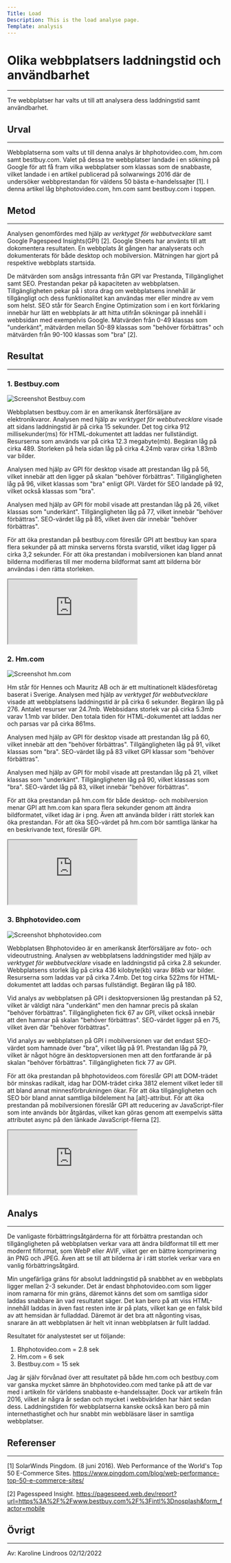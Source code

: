 ```yaml
---
Title: Load
Description: This is the load analyse page.
Template: analysis
---
```


Olika webbplatsers laddningstid och användbarhet
=======================

* * *

Tre webbplatser har valts ut till att analysera dess laddningstid samt användbarhet.

Urval
-----------------------

* * *

Webbplatserna som valts ut till denna analys är bhphotovideo.com, hm.com samt bestbuy.com. Valet på dessa tre webbplatser landade i en sökning på Google för att få fram vilka webbplatser som klassas som de snabbaste, vilket landade i en artikel publicerad på solwarwings 2016 där de undersöker webbprestandan för väldens 50 bästa e-handelssajter [1]. I denna artikel låg bhphotovideo.com, hm.com samt bestbuy.com i toppen.

Metod
-----------------------

* * *

Analysen genomfördes med hjälp av <em>verktyget för webbutvecklare</em> samt Google Pagespeed Insights(GPI) [2]. Google Sheets har använts till att dokomentera resultaten. En webbplats åt gången har analyserats och dokumenterats för både desktop och mobilversion. Mätningen har gjort på respektive webbplats startsida.

De mätvärden som ansågs intressanta från GPI var Prestanda, Tillgänglighet samt SEO. Prestandan pekar på kapaciteten av webbplatsen. Tillgängligheten pekar på i stora drag om webbplatsens innehåll är tillgängligt och dess funktionalitet kan användas mer eller mindre av vem som helst. SEO står för Search Engine Optimization som i en kort förklaring innebär hur lätt en webbplats är att hitta utifrån sökningar på innehåll i webbsidan med exempelvis Google. Mätvärden från 0-49 klassas som "underkänt", mätvärden mellan 50-89 klassas som "behöver förbättras" och mätvärden från 90-100 klassas som "bra" [2].

Resultat
-----------------------

* * *

### 1. Bestbuy.com

<div class="imgdiv">
    <img src="%base_url%/image/bestbuy.png?save-as=jpg&w=100%" alt="Screenshot Bestbuy.com">
</div>

Webbplatsen bestbuy.com är en amerikansk återförsäljare av elektronikvaror. Analysen med hjälp av <em>verktyget för webbutvecklare</em> visade att sidans laddningstid är på cirka 15 sekunder. Det tog cirka 912 millisekunder(ms) för HTML-dokumentet att laddas ner fullständigt. Resurserna som används var på cirka 12.3 megabyte(mb). Begäran låg på cirka 489. Storleken på hela sidan låg på cirka 4.24mb varav cirka 1.83mb var bilder.

Analysen med hjälp av GPI för desktop visade att prestandan låg på 56, vilket innebär att den ligger på skalan "behöver förbättras". Tillgängligheten låg på 96, vilket klassas som "bra" enligt GPI. Värdet för SEO landade på 92, vilket också klassas som "bra".

Analysen med hjälp av GPI för mobil visade att prestandan låg på 26, vilket klassas som "underkänt". Tillgängligheten låg på 77, vilket innebär "behöver förbättras". SEO-värdet låg på 85, vilket även där innebär "behöver förbättras".

För att öka prestandan på bestbuy.com föreslår GPI att bestbuy kan spara flera sekunder på att minska serverns första svarstid, vilket idag ligger på cirka 3,2 sekunder. För att öka prestandan i mobilversionen kan bland annat bilderna modifieras till mer moderna bildformat samt att bilderna bör användas i den rätta storleken.

<div class="embed-container">
    <iframe class="document-load" src="https://docs.google.com/spreadsheets/d/e/2PACX-1vTJKGP4L8yg-w9WaPPDdR9KnnRbwRv8kE9JspnXT99QBPBLPpEsCWxMlBV1PS66JPax-wd7ziHueYUI/pubhtml?widget=true&amp;headers=false" title="Load Analysis Bestbuy"></iframe>
</div>

### 2. Hm.com

<div class="imgdiv">
    <img src="%base_url%/image/hm.png?save-as=jpg&w=100%" alt="Screenshot hm.com">
</div>

Hm står för Hennes och Mauritz AB och är ett multinationelt klädesföretag baserat i Sverige. Analysen med hjälp av <em>verktyget för webbutvecklare</em> visade att webbplatsens laddningstid är på cirka 6 sekunder. Begäran låg på 276. Antalet resurser var 24.7mb. Webbsidans storlek var på cirka 5.3mb varav 1.1mb var bilder. Den totala tiden för HTML-dokumentet att laddas ner och parsas var på cirka 861ms.

Analysen med hjälp av GPI för desktop visade att prestandan låg på 60, vilket innebär att den "behöver förbättras". Tillgängligheten låg på 91, vilket klassas som "bra". SEO-värdet låg på 83 vilket GPI klassar som "behöver förbättras".

Analysen med hjälp av GPI för mobil visade att prestandan låg på 21, vilket klassas som "underkänt". Tillgängligheten låg på 90, vilket klassas som "bra". SEO-värdet låg på 83, vilket innebär "behöver förbättras".

För att öka prestandan på hm.com för både desktop- och mobilversion menar GPI att hm.com kan spara flera sekunder genom att ändra bildformatet, vilket idag är i png. Även att använda bilder i rätt storlek kan öka prestandan. För att öka SEO-värdet på hm.com bör samtliga länkar ha en beskrivande text, föreslår GPI.

<div class="embed-container">
    <iframe class="document-load" src="https://docs.google.com/spreadsheets/d/e/2PACX-1vS5fnCQ2OK90NEoUKWl6q2hQ8FfXI1CBILuzNElXGernPK4umqmChin2Rb_T4TfEGlqS_1xYX6G9lHQ/pubhtml?widget=true&amp;headers=false" title="Load Analysis Hm"></iframe>
</div>

### 3. Bhphotovideo.com

<div class="imgdiv">
    <img src="%base_url%/image/bhphotovideo.png?save-as=jpg&w=100%" alt="Screenshot bhphotovideo.com">
</div>

Webbplatsen Bhphotovideo är en amerikansk återförsäljare av foto- och videoutrustning. Analysen av webbplatsens laddningstider med hjälp av <em>verktyget för webbutvecklare</em> visade en laddningstid på cirka 2.8 sekunder. Webbplatsens storlek låg på cirka 436 kilobyte(kb) varav 86kb var bilder. Resurserna som laddas var på cirka 7.4mb. Det tog cirka 522ms för HTML-dokumentet att laddas och parsas fullständigt. Begäran låg på 180. 

Vid analys av webbplatsen på GPI i desktopversionen låg prestandan på 52, vilket är väldigt nära "underkänt" men den hamnar precis på skalan "behöver förbättras". Tillgängligheten fick 67 av GPI, vilket också innebär att den hamnar på skalan "behöver förbättras". SEO-värdet ligger på en 75, vilket även där "behöver förbättras". 

Vid analys av webbplatsen på GPI i mobilversionen var det endast SEO-värdet som hamnade över "bra", vilket låg på 91. Prestandan låg på 79, vilket är något högre än desktopversionen men att den fortfarande är på skalan "behöver förbättras". Tillgängligheten fick 77 av GPI.

För att öka prestandan på bhphotovideos.com föreslår GPI att DOM-trädet bör minskas radikalt, idag har DOM-trädet cirka 3812 element vilket leder till att bland annat minnesförbrukningen ökar. För att öka tillgängligheten och SEO bör bland annat samtliga bildelement ha [alt]-attribut. För att öka prestandan på mobilversionen föreslår GPI att reducering av JavaScript-filer som inte används bör åtgärdas, vilket kan göras genom att exempelvis sätta attributet async på den länkade JavaScript-filerna [2].

<div class="embed-container">
    <iframe class="document-load" src="https://docs.google.com/spreadsheets/d/e/2PACX-1vQwPrSJlwQ8Vpku0EGepKNRcIbEGOfdnA6zU0POhEVkBtjP-FJZLR1nkn7tv6XgcWrvfYCKB06i5vWP/pubhtml?widget=true&amp;headers=false" title="Load Analysis Bhphotovideo"></iframe>
</div>

Analys
-----------------------

* * *

De vanligaste förbättringsåtgärderna för att förbättra prestandan och tillgängligheten på webbplatsen verkar vara att ändra bildformat till ett mer modernt filformat, som WebP eller AVIF, vilket ger en bättre komprimering än PNG och JPEG. Även att se till att bilderna är i rätt storlek verkar vara en vanlig förbättringsåtgärd.  

Min ungefärliga gräns för absolut laddningstid på snabbhet av en webbplats ligger mellan 2-3 sekunder. Det är endast bhphotovideo.com som ligger inom ramarna för min gräns, däremot känns det som om samtliga sidor laddas snabbare än vad resultatet säger. Det kan bero på att viss HTML-innehåll laddas in även fast resten inte är på plats, vilket kan ge en falsk bild av att hemsidan är fulladdad. Däremot är det bra att någonting visas, snarare än att webbplatsen är helt vit innan webbplatsen är fullt laddad.

Resultatet för analystestet ser ut följande:

1. Bhphotovideo.com = 2.8 sek
2. Hm.com = 6 sek
3. Bestbuy.com = 15 sek

Jag är själv förvånad över att resultatet på både hm.com och bestbuy.com var ganska mycket sämre än bhphotovideo.com med tanke på att de var med i artikeln för världens snabbaste e-handelssajter. Dock var artikeln från 2016, vilket är några år sedan och mycket i webbvärlden har hänt sedan dess. Laddningstiden för webbplatserna kanske också kan bero på min internethastighet och hur snabbt min webbläsare läser in samtliga webbplatser.

Referenser
-----------------------

* * *

[1] SolarWinds Pingdom. (8 juni 2016). Web Performance of the World's Top 50 E-Commerce Sites. https://www.pingdom.com/blog/web-performance-top-50-e-commerce-sites/

[2] Pagesspeed Insight. https://pagespeed.web.dev/report?url=https%3A%2F%2Fwww.bestbuy.com%2F%3Fintl%3Dnosplash&form_factor=mobile


Övrigt
-----------------------

* * *

Av: Karoline Lindroos 02/12/2022